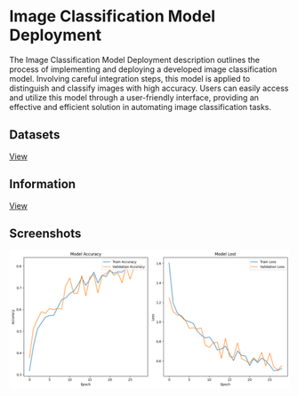 # Image Classification Model Deployment
The Image Classification Model Deployment description outlines the process of implementing and deploying a developed image classification model. Involving careful integration steps, this model is applied to distinguish and classify images with high accuracy. Users can easily access and utilize this model through a user-friendly interface, providing an effective and efficient solution in automating image classification tasks.

## Datasets
[View](https://www.kaggle.com/datasets/duttadebadri/image-classification)

## Information
[View](https://github.com/achmadhadikurnia/belajar-pengembangan-machine-learning-dicoding-certificate)

## Screenshots
![screenshot_1.png](/screenshots/screenshot_1.png)